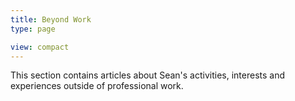 ```yaml
---
title: Beyond Work
type: page

view: compact
---
```


This section contains articles about Sean's activities, interests and experiences outside of professional work.
